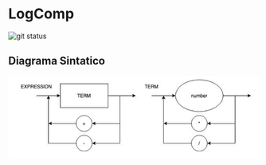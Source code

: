 # LogComp
![git status](http://3.129.230.99/svg/arthurfc12/LogComp)

## Diagrama Sintatico
![DS](DS.png)


